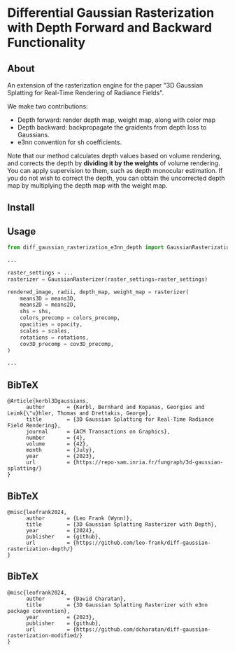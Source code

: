 # Differential Gaussian Rasterization with Depth Forward and Backward Functionality

## About

An extension of the rasterization engine for the paper "3D Gaussian Splatting for Real-Time Rendering of Radiance Fields". 

We make two contributions: 
* Depth forward: render depth map, weight map, along with color map 
* Depth backward: backpropagate the graidents from depth loss to Gaussians.
* e3nn convention for sh coefficients.

Note that our method calculates depth values based on volume rendering, and  corrects the depth by **dividing it by the weights** of volume rendering. You can apply supervision to them, such as depth  monocular estimation. If you do not wish to correct the depth, you can obtain the uncorrected  depth map by multiplying the depth map with the weight map.


## Install

<!-- ```shell
git clone git@github.com:leo-frank/diff-gaussian-rasterization-depth.git
cd diff-gaussian-rasterization-depth
python setup.py install
``` -->



## Usage

```python
from diff_gaussian_rasterization_e3nn_depth import GaussianRasterizationSettings, GaussianRasterizer

...

raster_settings = ...
rasterizer = GaussianRasterizer(raster_settings=raster_settings)    

rendered_image, radii, depth_map, weight_map = rasterizer(
    means3D = means3D, 
    means2D = means2D,  
    shs = shs,          
    colors_precomp = colors_precomp,
    opacities = opacity, 
    scales = scales,   
    rotations = rotations,  
    cov3D_precomp = cov3D_precomp,
)

...
```



<section class="section" id="BibTeX">
  <div class="container is-max-desktop content">
    <h2 class="title">BibTeX</h2>
    <pre><code>@Article{kerbl3Dgaussians,
      author       = {Kerbl, Bernhard and Kopanas, Georgios and Leimk{\"u}hler, Thomas and Drettakis, George},
      title        = {3D Gaussian Splatting for Real-Time Radiance Field Rendering},
      journal      = {ACM Transactions on Graphics},
      number       = {4},
      volume       = {42},
      month        = {July},
      year         = {2023},
      url          = {https://repo-sam.inria.fr/fungraph/3d-gaussian-splatting/}
}</code></pre>
  </div>
  <div class="container is-max-desktop content">
    <h2 class="title">BibTeX</h2>
    <pre><code>@misc{leofrank2024,
      author       = {Leo Frank (Wynn)},
      title        = {3D Gaussian Splatting Rasterizer with Depth},
      year         = {2024},
      publisher    = {github},
      url          = {https://github.com/leo-frank/diff-gaussian-rasterization-depth/}
}</code></pre>
  </div>
  <div class="container is-max-desktop content">
    <h2 class="title">BibTeX</h2>
    <pre><code>@misc{leofrank2024,
      author       = {David Charatan},
      title        = {3D Gaussian Splatting Rasterizer with e3nn package convention},
      year         = {2023},
      publisher    = {github},
      url          = {https://github.com/dcharatan/diff-gaussian-rasterization-modified/}
}</code></pre>
  </div>  
</section>

<!-- 
<section class="section" id="BibTeX">
  <div class="container is-max-desktop content">
    <h2 class="title">BibTeX</h2>
    <pre><code>@misc{leofrank2024,
      author       = {Leo Frank (Wynn)},
      title        = {3D Gaussian Splatting Rasterizer with Depth},
      year         = {2024},
      publisher    = {github},
      url          = {https://github.com/leo-frank/diff-gaussian-rasterization-depth/}
}</code></pre>
  </div>
</section>


<section class="section" id="BibTeX">
  <div class="container is-max-desktop content">
    <h2 class="title">BibTeX</h2>
    <pre><code>@misc{leofrank2024,
      author       = {David Charatan},
      title        = {3D Gaussian Splatting Rasterizer with e3nn package convention},
      year         = {2023},
      publisher    = {github},
      url          = {https://github.com/dcharatan/diff-gaussian-rasterization-modified/}
}</code></pre>
  </div>
</section> -->